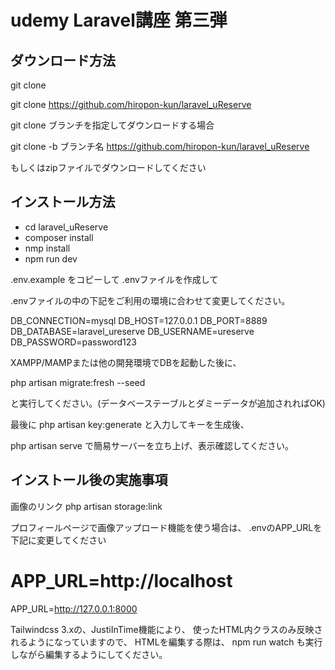 # udemy Laravel講座 第三弾

## ダウンロード方法

git clone 

git clone https://github.com/hiropon-kun/laravel_uReserve

git clone ブランチを指定してダウンロードする場合

git clone -b ブランチ名 https://github.com/hiropon-kun/laravel_uReserve

もしくはzipファイルでダウンロードしてください

## インストール方法

- cd laravel_uReserve
- composer install
- nmp install
- npm run dev

.env.example をコピーして .envファイルを作成して

.envファイルの中の下記をご利用の環境に合わせて変更してください。

DB_CONNECTION=mysql
DB_HOST=127.0.0.1
DB_PORT=8889
DB_DATABASE=laravel_ureserve
DB_USERNAME=ureserve
DB_PASSWORD=password123

XAMPP/MAMPまたは他の開発環境でDBを起動した後に、

php artisan migrate:fresh --seed

と実行してください。(データベーステーブルとダミーデータが追加されればOK)

最後に
php artisan key:generate
と入力してキーを生成後、

php artisan serve
で簡易サーバーを立ち上げ、表示確認してください。

## インストール後の実施事項

画像のリンク
php artisan storage:link

プロフィールページで画像アップロード機能を使う場合は、
.envのAPP_URLを下記に変更してください

# APP_URL=http://localhost
APP_URL=http://127.0.0.1:8000

Tailwindcss 3.xの、JustiInTime機能により、
使ったHTML内クラスのみ反映されるようになっていますので、
HTMLを編集する際は、
npm run watch も実行しながら編集するようにしてください。